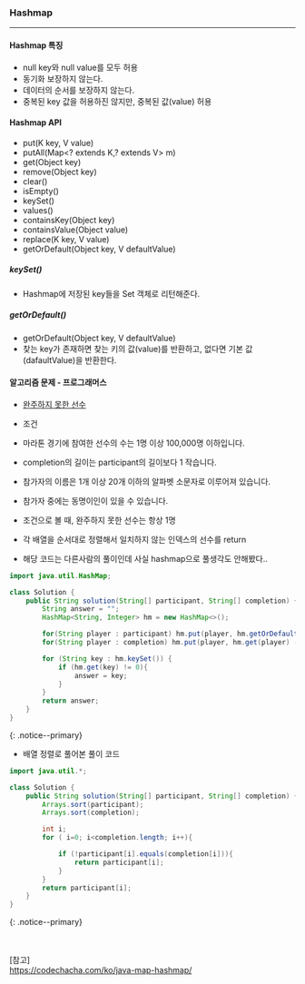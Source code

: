 ### Hashmap  
---  

#### Hashmap 특징  
- null key와 null value를 모두 허용  
- 동기화 보장하지 않는다.  
- 데이터의 순서를 보장하지 않는다.  
- 중복된 key 값을 허용하진 않지만, 중복된 값(value) 허용  

#### Hashmap API  
- put(K key, V value)  
- putAll(Map<? extends K,? extends V> m)  
- get(Object key)  
- remove(Object key)  
- clear()  
- isEmpty()  
- keySet()  
- values()  
- containsKey(Object key)  
- containsValue(Object value)  
- replace(K key, V value)  
- getOrDefault(Object key, V defaultValue)  

##### keySet()  
- Hashmap에 저장된 key들을 Set 객체로 리턴해준다.  

##### getOrDefault()  
- getOrDefault(Object key, V defaultValue)  
- 찾는 key가 존재하면 찾는 키의 값(value)를 반환하고, 없다면 기본 값(dafaultValue)을 반환한다.  


#### 알고리즘 문제 - 프로그래머스  
- [완주하지 못한 선수](https://programmers.co.kr/learn/courses/30/lessons/42576)  

- 조건  
 - 마라톤 경기에 참여한 선수의 수는 1명 이상 100,000명 이하입니다.  
 - completion의 길이는 participant의 길이보다 1 작습니다.  
 - 참가자의 이름은 1개 이상 20개 이하의 알파벳 소문자로 이루어져 있습니다.  
 - 참가자 중에는 동명이인이 있을 수 있습니다.  

- 조건으로 볼 때, 완주하지 못한 선수는 항상 1명  
- 각 배열을 순서대로 정렬해서 일치하지 않는 인덱스의 선수를 return  
- 해당 코드는 다른사람의 풀이인데 사실 hashmap으로 풀생각도 안해봤다..  

``` java
import java.util.HashMap;

class Solution {
    public String solution(String[] participant, String[] completion) {
        String answer = "";
        HashMap<String, Integer> hm = new HashMap<>();

        for(String player : participant) hm.put(player, hm.getOrDefault(player, 0) + 1);
        for(String player : completion) hm.put(player, hm.get(player) - 1);

        for (String key : hm.keySet()) {
            if (hm.get(key) != 0){
                answer = key;
            }
        }
        return answer;
    }
}
```
{: .notice--primary}  

- 배열 정렬로 풀어본 풀이 코드  

``` java
import java.util.*;

class Solution {
    public String solution(String[] participant, String[] completion) {
        Arrays.sort(participant);
        Arrays.sort(completion);

        int i;
        for ( i=0; i<completion.length; i++){

            if (!participant[i].equals(completion[i])){
                return participant[i];
            }
        }
        return participant[i];
    }
}
```
{: .notice--primary}  

&nbsp;  
&nbsp;  
[참고]  
<https://codechacha.com/ko/java-map-hashmap/>  
